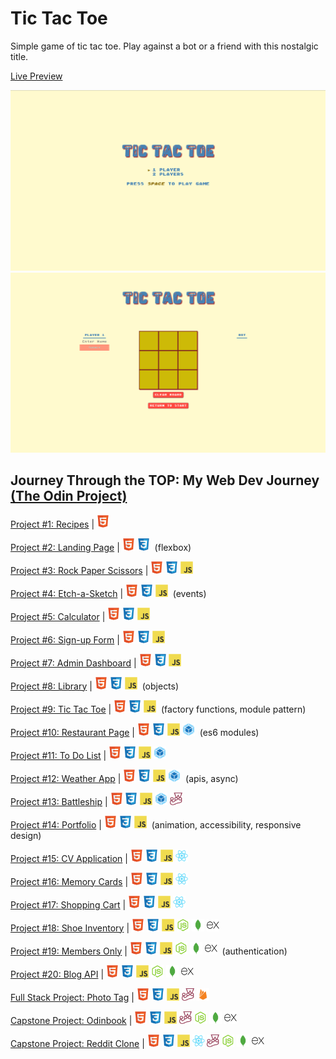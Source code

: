 # Tic Tac Toe

Simple game of tic tac toe. Play against a bot or a friend with this nostalgic title.

[Live Preview](https://bchung54.github.io/tic-tac-toe/)

![title screen](./imgs/start-menu-screen.png)
![game screen](./imgs/game-screen.png)

## Journey Through the TOP: My Web Dev Journey [(The Odin Project)](https://theodinproject.com/)

<p>
    <a href="https://github.com/bchung54/odin-recipes">Project #1: Recipes</a>
    |
    <img src="https://raw.githubusercontent.com/devicons/devicon/master/icons/html5/html5-original.svg" alt="html5" title="html5" width="20" height="20"/>
</p>
<p>
    <a href="https://github.com/bchung54/landing-page">Project #2: Landing Page</a>
    <span>|</span>
    <img src="https://raw.githubusercontent.com/devicons/devicon/master/icons/html5/html5-original.svg" alt="html5" title="html5" width="20" height="20"/>
    <img src="https://raw.githubusercontent.com/devicons/devicon/master/icons/css3/css3-original.svg" alt="css3" title="css3" width="20" height="20"/>
    <span style="margin-left:.25rem">(flexbox)</span>
</p>
<p>
    <a href="https://github.com/bchung54/rockpaperscissors">Project #3: Rock Paper Scissors</a>
    <span>|</span>
    <img src="https://raw.githubusercontent.com/devicons/devicon/master/icons/html5/html5-original.svg" alt="html5" title="html5" width="20" height="20"/>
    <img src="https://raw.githubusercontent.com/devicons/devicon/master/icons/css3/css3-original.svg" alt="css3" title="css3" width="20" height="20"/>
    <img src="https://raw.githubusercontent.com/devicons/devicon/master/icons/javascript/javascript-original.svg" alt="javascript" title="javascript" width="20" height="20"/>
</p>
<p>
    <a href="https://github.com/bchung54/etch-a-sketch">Project #4: Etch-a-Sketch</a>
    <span>|</span>
    <img src="https://raw.githubusercontent.com/devicons/devicon/master/icons/html5/html5-original.svg" alt="html5" title="html5" width="20" height="20"/>
    <img src="https://raw.githubusercontent.com/devicons/devicon/master/icons/css3/css3-original.svg" alt="css3" title="css3" width="20" height="20"/>
    <img src="https://raw.githubusercontent.com/devicons/devicon/master/icons/javascript/javascript-original.svg" alt="javascript" title="javascript" width="20" height="20"/>
    <span style="margin-left:.25rem">(events)</span>
</p>
<p>
    <a href="https://github.com/bchung54/calc-project">Project #5: Calculator</a>
    <span>|</span>
    <img src="https://raw.githubusercontent.com/devicons/devicon/master/icons/html5/html5-original.svg" alt="html5" title="html5" width="20" height="20"/>
    <img src="https://raw.githubusercontent.com/devicons/devicon/master/icons/css3/css3-original.svg" alt="css3" title="css3" width="20" height="20"/>
    <img src="https://raw.githubusercontent.com/devicons/devicon/master/icons/javascript/javascript-original.svg" alt="javascript" title="javascript" width="20" height="20"/>
</p>
<p>
    <a href="https://github.com/bchung54/sign-up-form">Project #6: Sign-up Form</a>
    <span>|</span>
    <img src="https://raw.githubusercontent.com/devicons/devicon/master/icons/html5/html5-original.svg" alt="html5" title="html5" width="20" height="20"/>
    <img src="https://raw.githubusercontent.com/devicons/devicon/master/icons/css3/css3-original.svg" alt="css3" title="css3" width="20" height="20"/>
    <img src="https://raw.githubusercontent.com/devicons/devicon/master/icons/javascript/javascript-original.svg" alt="javascript" title="javascript" width="20" height="20"/>
</p>
<p>
    <a href="https://github.com/bchung54/admin-dashboard">Project #7: Admin Dashboard</a>
    <span>|</span>
    <img src="https://raw.githubusercontent.com/devicons/devicon/master/icons/html5/html5-original.svg" alt="html5" title="html5" width="20" height="20"/>
    <img src="https://raw.githubusercontent.com/devicons/devicon/master/icons/css3/css3-original.svg" alt="css3" title="css3" width="20" height="20"/>
    <img src="https://raw.githubusercontent.com/devicons/devicon/master/icons/javascript/javascript-original.svg" alt="javascript" title="javascript" width="20" height="20"/>
</p>
<p>
    <a href="https://github.com/bchung54/library-project">Project #8: Library</a>
    <span>|</span>
    <img src="https://raw.githubusercontent.com/devicons/devicon/master/icons/html5/html5-original.svg" alt="html5" title="html5" width="20" height="20"/>
    <img src="https://raw.githubusercontent.com/devicons/devicon/master/icons/css3/css3-original.svg" alt="css3" title="css3" width="20" height="20"/>
    <img src="https://raw.githubusercontent.com/devicons/devicon/master/icons/javascript/javascript-original.svg" alt="javascript" title="javascript" width="20" height="20"/>
    <span style="margin-left:.25rem">(objects)</span>
</p>
<p>
    <a href="https://github.com/bchung54/tic-tac-toe">Project #9: Tic Tac Toe</a>
    <span>|</span>
    <img src="https://raw.githubusercontent.com/devicons/devicon/master/icons/html5/html5-original.svg" alt="html5" title="html5" width="20" height="20"/>
    <img src="https://raw.githubusercontent.com/devicons/devicon/master/icons/css3/css3-original.svg" alt="css3" title="css3" width="20" height="20"/>
    <img src="https://raw.githubusercontent.com/devicons/devicon/master/icons/javascript/javascript-original.svg" alt="javascript" title="javascript" width="20" height="20"/>
    <span style="margin-left:.25rem">(factory functions, module pattern)</span>
</p>
<p>
    <a href="https://github.com/bchung54/restaurant-page">Project #10: Restaurant Page</a>
    <span>|</span>
    <img src="https://raw.githubusercontent.com/devicons/devicon/master/icons/html5/html5-original.svg" alt="html5" title="html5" width="20" height="20"/>
    <img src="https://raw.githubusercontent.com/devicons/devicon/master/icons/css3/css3-original.svg" alt="css3" title="css3" width="20" height="20"/>
    <img src="https://raw.githubusercontent.com/devicons/devicon/master/icons/javascript/javascript-original.svg" alt="javascript" title="javascript" width="20" height="20"/>
    <img src="https://raw.githubusercontent.com/devicons/devicon/master/icons/webpack/webpack-original.svg" alt="webpack" title="webpack" width="20" height="20"/>
    <span style="margin-left:.25rem">(es6 modules)</span>
</p>
<p>
    <a href="https://github.com/bchung54/todo-list">Project #11: To Do List</a>
    <span>|</span>
    <img src="https://raw.githubusercontent.com/devicons/devicon/master/icons/html5/html5-original.svg" alt="html5" title="html5" width="20" height="20"/>
    <img src="https://raw.githubusercontent.com/devicons/devicon/master/icons/css3/css3-original.svg" alt="css3" title="css3" width="20" height="20"/>
    <img src="https://raw.githubusercontent.com/devicons/devicon/master/icons/javascript/javascript-original.svg" alt="javascript" title="javascript" width="20" height="20"/>
    <img src="https://raw.githubusercontent.com/devicons/devicon/master/icons/webpack/webpack-original.svg" alt="webpack" title="webpack" width="20" height="20"/>
</p>
<p>
    <a href="https://github.com/bchung54/weather-app">Project #12: Weather App</a>
    <span>|</span>
    <img src="https://raw.githubusercontent.com/devicons/devicon/master/icons/html5/html5-original.svg" alt="html5" title="html5" width="20" height="20"/>
    <img src="https://raw.githubusercontent.com/devicons/devicon/master/icons/css3/css3-original.svg" alt="css3" title="css3" width="20" height="20"/>
    <img src="https://raw.githubusercontent.com/devicons/devicon/master/icons/javascript/javascript-original.svg" alt="javascript" title="javascript" width="20" height="20"/>
    <img src="https://raw.githubusercontent.com/devicons/devicon/master/icons/webpack/webpack-original.svg" alt="webpack" title="webpack" width="20" height="20"/>
    <span style="margin-left:.25rem">(apis, async)</span>
</p>
<p>
    <a href="https://github.com/bchung54/battleship">Project #13: Battleship</a>
    <span>|</span>
    <img src="https://raw.githubusercontent.com/devicons/devicon/master/icons/html5/html5-original.svg" alt="html5" title="html5" width="20" height="20"/>
    <img src="https://raw.githubusercontent.com/devicons/devicon/master/icons/css3/css3-original.svg" alt="css3" title="css3" width="20" height="20"/>
    <img src="https://raw.githubusercontent.com/devicons/devicon/master/icons/javascript/javascript-original.svg" alt="javascript" title="javascript" width="20" height="20"/>
    <img src="https://raw.githubusercontent.com/devicons/devicon/master/icons/webpack/webpack-original.svg" alt="webpack" title="webpack" width="20" height="20"/>
    <img src="https://raw.githubusercontent.com/devicons/devicon/master/icons/jest/jest-plain.svg" alt="jest" title="jest" width="20" height="20"/>
</p>
<p>
    <a href="https://github.com/bchung54/portfolio">Project #14: Portfolio</a>
    <span>|</span>
    <img src="https://raw.githubusercontent.com/devicons/devicon/master/icons/html5/html5-original.svg" alt="html5" title="html5" width="20" height="20"/>
    <img src="https://raw.githubusercontent.com/devicons/devicon/master/icons/css3/css3-original.svg" alt="css3" title="css3" width="20" height="20"/>
    <img src="https://raw.githubusercontent.com/devicons/devicon/master/icons/javascript/javascript-original.svg" alt="javascript" title="javascript" width="20" height="20"/>
    <span style="margin-left:.25rem">(animation, accessibility, responsive design)</span>
</p>
<p>
    <a href="https://github.com/bchung54/cv-project">Project #15: CV Application</a>
    <span>|</span>
    <img src="https://raw.githubusercontent.com/devicons/devicon/master/icons/html5/html5-original.svg" alt="html5" title="html5" width="20" height="20"/>
    <img src="https://raw.githubusercontent.com/devicons/devicon/master/icons/css3/css3-original.svg" alt="css3" title="css3" width="20" height="20"/>
    <img src="https://raw.githubusercontent.com/devicons/devicon/master/icons/javascript/javascript-original.svg" alt="javascript" title="javascript" width="20" height="20"/>
    <img src="https://raw.githubusercontent.com/devicons/devicon/master/icons/react/react-original.svg" alt="react" title="react" width="20" height="20"/>
</p>
<p>
    <a href="https://github.com/bchung54/memory-cards">Project #16: Memory Cards</a>
    <span>|</span>
    <img src="https://raw.githubusercontent.com/devicons/devicon/master/icons/html5/html5-original.svg" alt="html5" title="html5" width="20" height="20"/>
    <img src="https://raw.githubusercontent.com/devicons/devicon/master/icons/css3/css3-original.svg" alt="css3" title="css3" width="20" height="20"/>
    <img src="https://raw.githubusercontent.com/devicons/devicon/master/icons/javascript/javascript-original.svg" alt="javascript" title="javascript" width="20" height="20"/>
    <img src="https://raw.githubusercontent.com/devicons/devicon/master/icons/react/react-original.svg" alt="react" title="react" width="20" height="20"/>
</p>
<p>
    <a href="https://github.com/bchung54/shopping-cart">Project #17: Shopping Cart</a>
    <span>|</span>
    <img src="https://raw.githubusercontent.com/devicons/devicon/master/icons/html5/html5-original.svg" alt="html5" title="html5" width="20" height="20"/>
    <img src="https://raw.githubusercontent.com/devicons/devicon/master/icons/css3/css3-original.svg" alt="css3" title="css3" width="20" height="20"/>
    <img src="https://raw.githubusercontent.com/devicons/devicon/master/icons/javascript/javascript-original.svg" alt="javascript" title="javascript" width="20" height="20"/>
    <img src="https://raw.githubusercontent.com/devicons/devicon/master/icons/react/react-original.svg" alt="react" title="react" width="20" height="20"/>
</p>
<p>
    <a href="https://github.com/bchung54/inventory-app">Project #18: Shoe Inventory</a>
    <span>|</span>
    <img src="https://raw.githubusercontent.com/devicons/devicon/master/icons/html5/html5-original.svg" alt="html5" title="html5" width="20" height="20"/>
    <img src="https://raw.githubusercontent.com/devicons/devicon/master/icons/css3/css3-original.svg" alt="css3" title="css3" width="20" height="20"/>
    <img src="https://raw.githubusercontent.com/devicons/devicon/master/icons/javascript/javascript-original.svg" alt="javascript" title="javascript" width="20" height="20"/>
    <img src="https://raw.githubusercontent.com/devicons/devicon/master/icons/nodejs/nodejs-original.svg" alt="nodejs" title="nodejs" width="20" height="20"/>
    <img src="https://raw.githubusercontent.com/devicons/devicon/master/icons/mongodb/mongodb-plain.svg" alt="mongodb" title="mongodb" width="20" height="20"/>
    <img src="https://raw.githubusercontent.com/devicons/devicon/master/icons/express/express-original.svg" alt="express" title="express" width="20" height="20"/>
</p>
<p>
    <a href="https://github.com/bchung54/members-only">Project #19: Members Only</a>
    <span>|</span>
    <img src="https://raw.githubusercontent.com/devicons/devicon/master/icons/html5/html5-original.svg" alt="html5" title="html5" width="20" height="20"/>
    <img src="https://raw.githubusercontent.com/devicons/devicon/master/icons/css3/css3-original.svg" alt="css3" title="css3" width="20" height="20"/>
    <img src="https://raw.githubusercontent.com/devicons/devicon/master/icons/javascript/javascript-original.svg" alt="javascript" title="javascript" width="20" height="20"/>
    <img src="https://raw.githubusercontent.com/devicons/devicon/master/icons/nodejs/nodejs-original.svg" alt="nodejs" title="nodejs" width="20" height="20"/>
    <img src="https://raw.githubusercontent.com/devicons/devicon/master/icons/mongodb/mongodb-plain.svg" alt="mongodb" title="mongodb" width="20" height="20"/>
    <img src="https://raw.githubusercontent.com/devicons/devicon/master/icons/express/express-original.svg" alt="express" title="express" width="20" height="20"/>
    <span style="margin-left:.25rem">(authentication)</span>
</p>
<p>
    <a href="https://github.com/bchung54/blog-api">Project #20: Blog API</a>
    <span>|</span>
    <img src="https://raw.githubusercontent.com/devicons/devicon/master/icons/html5/html5-original.svg" alt="html5" title="html5" width="20" height="20"/>
    <img src="https://raw.githubusercontent.com/devicons/devicon/master/icons/css3/css3-original.svg" alt="css3" title="css3" width="20" height="20"/>
    <img src="https://raw.githubusercontent.com/devicons/devicon/master/icons/javascript/javascript-original.svg" alt="javascript" title="javascript" width="20" height="20"/>
    <img src="https://raw.githubusercontent.com/devicons/devicon/master/icons/nodejs/nodejs-original.svg" alt="nodejs" title="nodejs" width="20" height="20"/>
    <img src="https://raw.githubusercontent.com/devicons/devicon/master/icons/mongodb/mongodb-plain.svg" alt="mongodb" title="mongodb" width="20" height="20"/>
    <img src="https://raw.githubusercontent.com/devicons/devicon/master/icons/express/express-original.svg" alt="express" title="express" width="20" height="20"/>
</p>
<p>
    <a href="https://github.com/bchung54/photo-tag">Full Stack Project: Photo Tag</a>
    <span>|</span>
    <img src="https://raw.githubusercontent.com/devicons/devicon/master/icons/html5/html5-original.svg" alt="html5" title="html5" width="20" height="20"/>
    <img src="https://raw.githubusercontent.com/devicons/devicon/master/icons/css3/css3-original.svg" alt="css3" title="css3" width="20" height="20"/>
    <img src="https://raw.githubusercontent.com/devicons/devicon/master/icons/javascript/javascript-original.svg" alt="javascript" title="javascript" width="20" height="20"/>
    <img src="https://raw.githubusercontent.com/devicons/devicon/master/icons/jest/jest-plain.svg" alt="jest" title="jest" width="20" height="20"/>
    <img src="https://raw.githubusercontent.com/devicons/devicon/master/icons/firebase/firebase-plain.svg" alt="firebase" title="firebase" width="20" height="20"/>
</p>
<p>
    <a href="https://github.com/bchung54/odin-meta-api">Capstone Project: Odinbook</a>
    <span>|</span>
    <img src="https://raw.githubusercontent.com/devicons/devicon/master/icons/html5/html5-original.svg" alt="html5" title="html5" width="20" height="20"/>
    <img src="https://raw.githubusercontent.com/devicons/devicon/master/icons/css3/css3-original.svg" alt="css3" title="css3" width="20" height="20"/>
    <img src="https://raw.githubusercontent.com/devicons/devicon/master/icons/javascript/javascript-original.svg" alt="javascript" title="javascript" width="20" height="20"/>
    <img src="https://raw.githubusercontent.com/devicons/devicon/master/icons/jest/jest-plain.svg" alt="jest" title="jest" width="20" height="20"/>
    <img src="https://raw.githubusercontent.com/devicons/devicon/master/icons/nodejs/nodejs-original.svg" alt="nodejs" title="nodejs" width="20" height="20"/>
    <img src="https://raw.githubusercontent.com/devicons/devicon/master/icons/mongodb/mongodb-plain.svg" alt="mongodb" title="mongodb" width="20" height="20"/>
    <img src="https://raw.githubusercontent.com/devicons/devicon/master/icons/express/express-original.svg" alt="express" title="express" width="20" height="20"/>
</p>
<p>
    <a href="https://github.com/bchung54/reddit-clone">Capstone Project: Reddit Clone</a>
    <span>|</span>
    <img src="https://raw.githubusercontent.com/devicons/devicon/master/icons/html5/html5-original.svg" alt="html5" title="html5" width="20" height="20"/>
    <img src="https://raw.githubusercontent.com/devicons/devicon/master/icons/css3/css3-original.svg" alt="css3" title="css3" width="20" height="20"/>
    <img src="https://raw.githubusercontent.com/devicons/devicon/master/icons/javascript/javascript-original.svg" alt="javascript" title="javascript" width="20" height="20"/>
    <img src="https://raw.githubusercontent.com/devicons/devicon/master/icons/react/react-original.svg" alt="react" title="react" width="20" height="20"/>
    <img src="https://raw.githubusercontent.com/devicons/devicon/master/icons/jest/jest-plain.svg" alt="jest" title="jest" width="20" height="20"/>
    <img src="https://raw.githubusercontent.com/devicons/devicon/master/icons/nodejs/nodejs-original.svg" alt="nodejs" title="nodejs" width="20" height="20"/>
    <img src="https://raw.githubusercontent.com/devicons/devicon/master/icons/mongodb/mongodb-plain.svg" alt="mongodb" title="mongodb" width="20" height="20"/>
    <img src="https://raw.githubusercontent.com/devicons/devicon/master/icons/express/express-original.svg" alt="express" title="express" width="20" height="20"/>
</p>
